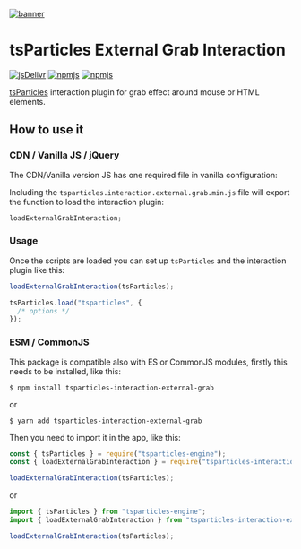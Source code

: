 [![banner](https://particles.js.org/images/banner2.png)](https://particles.js.org)

# tsParticles External Grab Interaction

[![jsDelivr](https://data.jsdelivr.com/v1/package/npm/tsparticles-interaction-external-grab/badge)](https://www.jsdelivr.com/package/npm/tsparticles-interaction-external-grab)
[![npmjs](https://badge.fury.io/js/tsparticles-interaction-external-grab.svg)](https://www.npmjs.com/package/tsparticles-interaction-external-grab)
[![npmjs](https://img.shields.io/npm/dt/tsparticles-interaction-external-grab)](https://www.npmjs.com/package/tsparticles-interaction-external-grab)

[tsParticles](https://github.com/matteobruni/tsparticles) interaction plugin for grab effect around mouse or HTML
elements.

## How to use it

### CDN / Vanilla JS / jQuery

The CDN/Vanilla version JS has one required file in vanilla configuration:

Including the `tsparticles.interaction.external.grab.min.js` file will export the function to load the interaction
plugin:

```javascript
loadExternalGrabInteraction;
```

### Usage

Once the scripts are loaded you can set up `tsParticles` and the interaction plugin like this:

```javascript
loadExternalGrabInteraction(tsParticles);

tsParticles.load("tsparticles", {
  /* options */
});
```

### ESM / CommonJS

This package is compatible also with ES or CommonJS modules, firstly this needs to be installed, like this:

```shell
$ npm install tsparticles-interaction-external-grab
```

or

```shell
$ yarn add tsparticles-interaction-external-grab
```

Then you need to import it in the app, like this:

```javascript
const { tsParticles } = require("tsparticles-engine");
const { loadExternalGrabInteraction } = require("tsparticles-interaction-external-grab");

loadExternalGrabInteraction(tsParticles);
```

or

```javascript
import { tsParticles } from "tsparticles-engine";
import { loadExternalGrabInteraction } from "tsparticles-interaction-external-grab";

loadExternalGrabInteraction(tsParticles);
```
